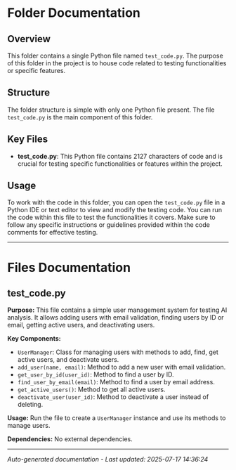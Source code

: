 # Folder Documentation

## Overview
This folder contains a single Python file named `test_code.py`. The purpose of this folder in the project is to house code related to testing functionalities or specific features.

## Structure
The folder structure is simple with only one Python file present. The file `test_code.py` is the main component of this folder.

## Key Files
- **test_code.py**: This Python file contains 2127 characters of code and is crucial for testing specific functionalities or features within the project.

## Usage
To work with the code in this folder, you can open the `test_code.py` file in a Python IDE or text editor to view and modify the testing code. You can run the code within this file to test the functionalities it covers. Make sure to follow any specific instructions or guidelines provided within the code comments for effective testing.

---

# Files Documentation

## test_code.py

**Purpose:** This file contains a simple user management system for testing AI analysis. It allows adding users with email validation, finding users by ID or email, getting active users, and deactivating users.

**Key Components:**
- `UserManager`: Class for managing users with methods to add, find, get active users, and deactivate users.
- `add_user(name, email)`: Method to add a new user with email validation.
- `get_user_by_id(user_id)`: Method to find a user by ID.
- `find_user_by_email(email)`: Method to find a user by email address.
- `get_active_users()`: Method to get all active users.
- `deactivate_user(user_id)`: Method to deactivate a user instead of deleting.

**Usage:** Run the file to create a `UserManager` instance and use its methods to manage users.

**Dependencies:** No external dependencies.

---
*Auto-generated documentation - Last updated: 2025-07-17 14:36:24*
